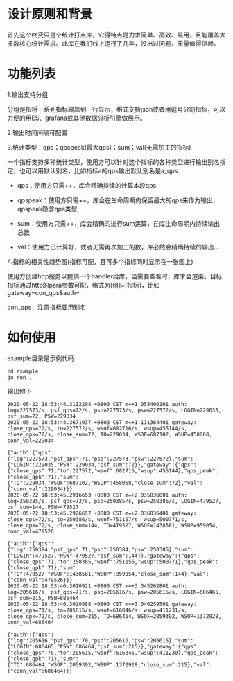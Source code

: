 # 设计原则和背景
首先这个终究只是个统计打点库，它得特点是力求简单、高效、易用，且能覆盖大多数核心统计需求。此库在我们线上运行了几年，没出过问题，质量值得信赖。
# 功能列表
1.输出支持分组

分组是指将一系列指标输出到一行显示，格式支持json或者用逗号分割指标，可以方便的用ES、grafana或其他数据分析引擎做展示。

2.输出时间间隔可配置

3.统计类型：qps；qpspeak(最大qps)；sum；val(无需加工的指标)

一个指标支持多种统计类型，使用方可以针对这个指标的各种类型进行输出别名指定，也可以用默认别名，比如指标a的qps输出默认别名是a_qps

* qps：使用方只需++，库会精确持续的计算本段qps

* qpspeak：使用方只需++，库会在生命周期内保留最大的qps来作为输出，qpspeak隐含qps类型

* sum：使用方只需++，库会精确的进行sum运算，在库生命周期内持续输出总数

* val：使用方已计算好，或者无需再次加工的数，库必然会精确持续的输出...

4.指标的相关性趋势图(指标可配，且可多个指标同时显示在一张图上)

使用方创建http服务以提供一个handler给库，当需要查看时，库才会渲染。目标指标通过http的para参数可配，格式为[组]=[指标]，比如gateway=con_qps&auth=

con_qps，注意指标要用别名
# 如何使用
example目录是示例代码
```
cd example
go run .
```

输出如下
```
2020-05-22 18:53:44.3112294 +0800 CST m=+1.055400101 auth: log=227573/s, psf_qps=72/s, pso=227573/s, psw=227572/s, LOGIN=229035, psf_sum=72, PSW=229034
2020-05-22 18:53:44.3671937 +0800 CST m=+1.111364401 gateway: close_qps=72/s, to=227572/s, wsof=682716/s, wsup=455144/s, 
close_qpk=72/s, close_sum=72, TO=229034, WSOF=687102, WSUP=458068, conn_val=229034

{"auth":{"qps":{"log":227573,"psf_qps":71,"pso":227573,"psw":227572},"sum":{"LOGIN":229035,"PSW":229034,"psf_sum":72}},"gateway":{"qps":{"close_qps":71,"to":227572,"wsof":682716,"wsup":455144},"qps_peak":{"close_qpk":71},"sum":{"TO":229034,"WSOF":687102,"WSUP":458068,"close_sum":72},"val":{"conn_val":229034}}}
2020-05-22 18:53:45.2916653 +0800 CST m=+2.035836001 auth: log=250385/s, psf_qps=72/s, pso=250385/s, psw=250386/s, LOGIN=479527, psf_sum=144, PSW=479527
2020-05-22 18:53:45.2926657 +0800 CST m=+2.036836401 gateway: close_qps=72/s, to=250386/s, wsof=751157/s, wsup=500771/s, 
close_qpk=72/s, close_sum=144, TO=479527, WSOF=1438581, WSUP=959054, conn_val=479526

{"auth":{"qps":{"log":250384,"psf_qps":71,"pso":250384,"psw":250385},"sum":{"LOGIN":479527,"PSW":479527,"psf_sum":144}},"gateway":{"qps":{"close_qps":71,"to":250385,"wsof":751156,"wsup":500771},"qps_peak":{"close_qpk":71},"sum":{"TO":479527,"WSOF":1438581,"WSUP":959054,"close_sum":144},"val":{"conn_val":479526}}}
2020-05-22 18:53:46.3010921 +0800 CST m=+3.045262801 auth: log=205616/s, psf_qps=71/s, pso=205616/s, psw=205615/s, LOGIN=686465, psf_sum=215, PSW=686464
2020-05-22 18:53:46.3020888 +0800 CST m=+3.046259501 gateway: close_qps=71/s, to=205615/s, wsof=616846/s, wsup=411231/s, 
close_qpk=72/s, close_sum=215, TO=686464, WSOF=2059392, WSUP=1372928, conn_val=686464

{"auth":{"qps":{"log":205616,"psf_qps":70,"pso":205616,"psw":205615},"sum":{"LOGIN":686465,"PSW":686464,"psf_sum":215}},"gateway":{"qps":{"close_qps":70,"to":205615,"wsof":616845,"wsup":411230},"qps_peak":{"close_qpk":71},"sum":{"TO":686464,"WSOF":2059392,"WSUP":1372928,"close_sum":215},"val":{"conn_val":686464}}}
```
